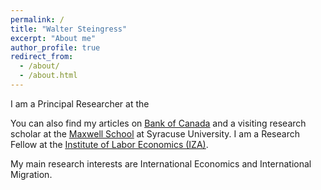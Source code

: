 ```yaml
---
permalink: /
title: "Walter Steingress"
excerpt: "About me"
author_profile: true
redirect_from:
  - /about/
  - /about.html
---
```


I am a Principal Researcher at the

You can also find my articles on <u><a href="https://www.bankofcanada.ca/">Bank of Canada</a></u>
and a visiting research scholar at the <u><a href="https://www.maxwell.syr.edu/">Maxwell School</a></u> at Syracuse University. I am a Research Fellow at the <u><a href="https://www.iza.org/"> Institute of Labor Economics (IZA)</a></u>.

My main research interests are International Economics and International Migration.
